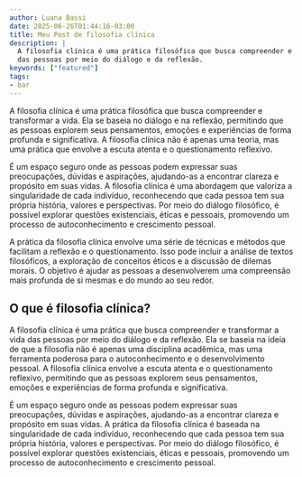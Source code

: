 ```yaml
---
author: Luana Bassi
date: 2025-06-26T01:44:16-03:00
title: Meu Post de filosofia clínica
description: |
  A filosofia clínica é uma prática filosófica que busca compreender e transformar a vida
  das pessoas por meio do diálogo e da reflexão.
keywords: ["featured"]
tags:
- bar
---
```


A filosofia clínica é uma prática filosófica que busca compreender e
transformar a vida. Ela se baseia no diálogo e na reflexão, permitindo que as
pessoas explorem seus pensamentos, emoções e experiências de forma profunda e
significativa. A filosofia clínica não é apenas uma teoria, mas uma prática que
envolve a escuta atenta e o questionamento reflexivo.

É um espaço seguro onde
as pessoas podem expressar suas preocupações, dúvidas e aspirações, ajudando-as
a encontrar clareza e propósito em suas vidas. A filosofia clínica é uma
abordagem que valoriza a singularidade de cada indivíduo, reconhecendo que cada
pessoa tem sua própria história, valores e perspectivas. Por meio do diálogo
filosófico, é possível explorar questões existenciais, éticas e pessoais,
promovendo um processo de autoconhecimento e crescimento pessoal.

A prática da
filosofia clínica envolve uma série de técnicas e métodos que facilitam a
reflexão e o questionamento. Isso pode incluir a análise de textos filosóficos,
a exploração de conceitos éticos e a discussão de dilemas morais. O objetivo é
ajudar as pessoas a desenvolverem uma compreensão mais profunda de si mesmas e
do mundo ao seu redor.

## O que é filosofia clínica?

A filosofia clínica é uma prática que busca compreender e transformar a vida
das pessoas por meio do diálogo e da reflexão. Ela se baseia na ideia de que a
filosofia não é apenas uma disciplina acadêmica, mas uma ferramenta poderosa
para o autoconhecimento e o desenvolvimento pessoal. A filosofia clínica
envolve a escuta atenta e o questionamento reflexivo, permitindo que as pessoas
explorem seus pensamentos, emoções e experiências de forma profunda e
significativa.

É um espaço seguro onde as pessoas podem expressar suas
preocupações, dúvidas e aspirações, ajudando-as a encontrar clareza e propósito
em suas vidas. A prática da filosofia clínica é baseada na singularidade de
cada indivíduo, reconhecendo que cada pessoa tem sua própria história, valores
e perspectivas. Por meio do diálogo filosófico, é possível explorar questões
existenciais, éticas e pessoais, promovendo um processo de autoconhecimento e
crescimento pessoal.
